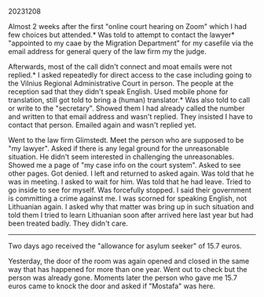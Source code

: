 20231208

Almost 2 weeks after the first "online court hearing on Zoom" which I had few choices but attended.* Was told to attempt to contact the lawyer* "appointed to my caae by the Migration Department" for my casefile via the email address for general query of the law firm my the judge.

Afterwards, most of the call didn't connect and moat emails were not replied.* I asked repeatedly for direct access to the case including going to the Vilnius Regional Administrative Court in person. The people at the reception sad that they didn't speak English. Used mobile phone for translation, still got told to bring a (human) translator.* Was also told to call or write to the "secretary". Showed them I had already called the number and written to that email address and wasn't replied. They insisted I have to contact that person. Emailed again and wasn't replied yet.

Went to the law firm Glimstedt. Meet the person who are supposed to be "my lawyer". Asked if there is any legal ground for the unreasonable situation. He didn't seem interested in challenging the unreasonables. Showed me a page of "my case info on the court system". Asked to see other pages. Got denied. I left and returned to asked again. Was told that he was in meeting. I asked to wait for him. Was told that he had leave. Tried to go inside to see for myself. Was forcefully stopped. I said their government is committing a crime against me. I was scorned for speaking English, not Lithuanian again. I asked why that matter was bring up in such situation and told them I tried to learn Lithuanian soon after arrived here last year but had been treated badly. They didn't care.

---

Two days ago received the "allowance for asylum seeker" of 15.7 euros.

Yesterday, the door of the room was again opened and closed in the same way that has happened for more than one year. Went out to check but the person was already gone. Moments later the person who gave me 15.7 euros came to knock the door and asked if "Mostafa" was here.

